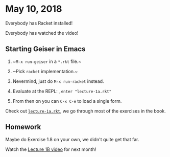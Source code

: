 # May 10, 2018

Everybody has Racket installed!

Everybody has watched the video!

## Starting Geiser in Emacs

1. ~`M-x run-geiser` in a `*.rkt` file.~
2. ~Pick `racket` implementation.~

1. Nevermind, just do `M-x run-racket` instead.
2. Evaluate at the REPL: `,enter "lecture-1a.rkt"`
3. From then on you can `C-x C-e` to load a single form.

Check out [`lecture-1a.rkt`](lecture-1a.rkt), we go through most of the exercises in the book.

## Homework

Maybe do Exercise 1.8 on your own, we didn't quite get that far.

Watch the [Lecture 1B video](https://www.youtube.com/watch?v=dlbMuv-jix8) for next month!


